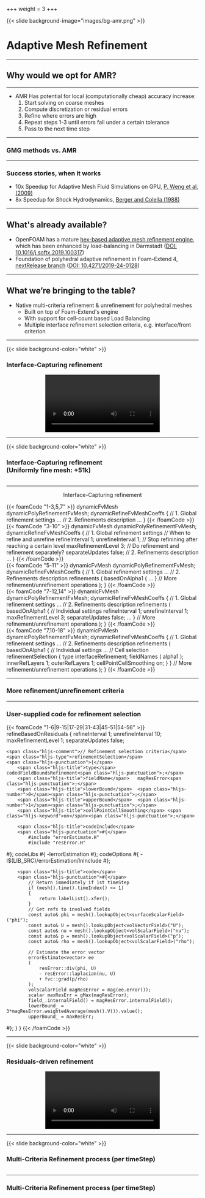+++
weight = 3
+++

{{< slide background-image="images/bg-amr.png" >}}

# Adaptive Mesh Refinement


---

## Why would we opt for AMR?

<section data-markdown>
<script type="text/template">

- **Dynamically** increase mesh resolution where needed, i.e. in moving regions of interest (locally maintain accuracy)
- Coarsen the mesh in smooth flow regions to save computation time but preserving local accuracy<!-- .element: class="fragment" data-fragment-index="3" -->
    * Uniformly fine meshes are usually too expensive <!-- .element: class="fragment" data-fragment-index="3"  style="font-size: 0.8em;"-->
    * Regions where no critical/fine flow features are developing <!-- .element: class="fragment" data-fragment-index="3"  style="font-size: 0.8em;"-->
</script>
</section>

---

- AMR Has potential for local (computationally cheap) accuracy increase:
    1. Start solving on coarse meshes
    2. Compute discretization or residual errors
    3. Refine where errors are high
    4. Repeat steps 1-3 until errors fall under a certain tolerance
    5. Pass to the next time step

---

<section data-noproecess>
<h3> GMG methods vs. AMR</h3>
<div class="tikz">
<script type="text/tikz">
\begin{tikzpicture}[every node/.style={scale=2.5}]
    \usetikzlibrary{positioning}
    \begin{scope}[
            yshift=-83,every node/.append style={
            yslant=0.5,xslant=-1},yslant=0.5,xslant=-1
            ]
        \fill[white,fill opacity=0.9] (0,0) rectangle (5,5);
        \draw[step=4mm, black] (0,0) grid (5,5); %defining grids
        %\draw[step=1mm, red!50,thin] (3,1) grid (4,2);  %Nested Grid
        \draw[black,very thick] (0,0) rectangle (5,5);%marking borders
        %\fill[red] (0.05,0.05) rectangle (0.35,0.35);
    \end{scope}

    \begin{scope}[
            yshift=0,every node/.append style={
            yslant=0.5,xslant=-1},yslant=0.5,xslant=-1
            ]
        \fill[white,fill opacity=0.9] (0,0) rectangle (5,5);
        \draw[step=6mm, black] (0,0) grid (5,5); %defining grids
        %\draw[step=1mm, red!50,thin] (3,1) grid (4,2);  %Nested Grid
        \draw[black,very thick] (0,0) rectangle (5,5);%marking borders
        %\fill[red] (0.05,0.05) rectangle (0.35,0.35);
    \end{scope}

    \begin{scope}[
    	yshift=90,every node/.append style={
    	yslant=0.5,xslant=-1},yslant=0.5,xslant=-1
    	             ]
        \fill[white,fill opacity=0.9] (0,0) rectangle (5,5);
        \draw[step=10mm, black] (0,0) grid (5,5); %defining grids
        %\draw[step=1mm, red!50,thin] (3,1) grid (4,2);  %Nested Grid
        \draw[black,very thick] (0,0) rectangle (5,5);%marking borders
        %\fill[red] (0.05,0.05) rectangle (0.35,0.35);
    \end{scope}
    	
    \begin{scope}[
            yshift=-83, xshift=500,every node/.append style={
            yslant=0.5,xslant=-1},yslant=0.5,xslant=-1
            ]
        \fill[white,fill opacity=0.9] (0,0) rectangle (5,5);
        \draw[step=10mm, black] (0,0) grid (5,5); %defining grids
        \draw[step=5mm, green!50!black] (1,1) grid (4,3);  %Nested Grid
        \draw[step=2.5mm, red] (3,1) grid (4,2);  %Nested Grid
        \draw[black,very thick] (0,0) rectangle (5,5);%marking borders
        %\fill[red] (0.05,0.05) rectangle (0.35,0.35);
    \end{scope}

    \begin{scope}[
    	yshift=90, xshift=500, every node/.append style={
    	yslant=0.5,xslant=-1},yslant=0.5,xslant=-1
    	             ]
        \fill[white,fill opacity=0.9] (0,0) rectangle (5,5);
        \draw[step=10mm, black] (0,0) grid (5,5); %defining grids
        %\draw[step=1mm, red!50,thin] (3,1) grid (4,2);  %Nested Grid
        \draw[black,very thick] (0,0) rectangle (5,5);%marking borders
        %\fill[red] (0.05,0.05) rectangle (0.35,0.35);
    \end{scope}
    	

    \draw[-latex,thick,draw=green!50!black](5.8,-.3) node[right,color=white]{Fine mesh}
        to[out=180,in=90] (3.9,-1);
    \draw[-latex,thick,draw=green!50!black] (6.2,2) node[right,color=white]{Finer mesh}
         to[out=180,in=90] (4,2);
    \draw[-latex,thick,draw=green!50!black](5.9,5) node[right,color=white] (coarse) {Coarse mesh}
        to[out=180,in=90] (3.6,5);
    \draw[-latex,thick,draw=green!50!black](11.2,5) to[out=0,in=90] (14,5);
    \draw[-latex,thick,draw=green!50!black](10.2,-.3) to[out=0,in=90] (14,-1);

\end{tikzpicture}
</script>
</div>
</section>

---

### Success stories, when it works

- 10x Speedup for Adaptive Mesh Fluid Simulations on GPU, [P. Weng et al. (2009)](https://arxiv.org/pdf/0910.5547.pdf)
- 8x Speedup for Shock Hydrodynamics, [Berger and Colella (1988)](https://crd.lbl.gov/assets/pubs_presos/AMCS/ANAG/A113.pdf)

---

## What's already available?

- OpenFOAM has a mature [hex-based adaptive mesh refinement engine](https://github.com/OpenFOAM/OpenFOAM-dev/tree/master/src/dynamicMesh/polyTopoChange/polyTopoChange/hexRef8), which has been enhanced by load-balancing in Darmstadt ([DOI: 10.1016/j.softx.2019.100317](https://doi.org/10.1016/j.softx.2019.100317))
- Foundation of polyhedral adaptive refinement
  in Foam-Extend 4, [nextRelease branch](https://github.com/Unofficial-Extend-Project-Mirror/foam-extend-foam-extend-4.0/tree/nextRelease/src/dynamicMesh/topoChangerFvMesh/dynamicPolyRefinementFvMesh) ([DOI: 10.4271/2019-24-0128](https://doi.org/10.4271/2019-24-0128))

---

## What we’re bringing to the table?

- Native multi-criteria refinement & unrefinement for polyhedral meshes
    - Built on top of Foam-Extend's engine
    - With support for cell-count based Load Balancing
    - Multiple interface refinement selection criteria, e.g. interface/front criterion

---

{{< slide background-color="white" >}}
### Interface-Capturing refinement

<video style="display:block; margin:0 auto; padding:0;" data-autoplay src="videos/interface.webm"></video>

---

{{< slide background-color="white" >}}
### Interface-Capturing refinement <br>(Uniformly fine mesh: +51k)

<img style="width:85%; margin:0; padding:0; position-top: 0;" data-src="images/cell_count.png">

---

<p style="text-align:center;">Interface-Capturing refinement</p>

<section data-auto-animate data-auto-animate-unmatched="false">
{{< foamCode "1-3,5,7" >}}
<span class="hljs-title">dynamicFvMesh</span> dynamicPolyRefinementFvMesh<span class="hljs-punctuation">;</span>
<span class="hljs-type">dynamicRefineFvMeshCoeffs</span> <span class="hljs-punctuation">{</span>
    <span class="hljs-comment">// 1. Global refinement settings</span>
    ...
    <span class="hljs-comment">// 2. Refinements description</span>
    ...
<span class="hljs-punctuation">}</span>
{{< /foamCode >}}
</section>

<section data-auto-animate data-auto-animate-unmatched="false">
{{< foamCode "3-10" >}}
<span class="hljs-title">dynamicFvMesh</span> dynamicPolyRefinementFvMesh<span class="hljs-punctuation">;</span>
<span class="hljs-type">dynamicRefineFvMeshCoeffs</span> <span class="hljs-punctuation">{</span>
    <span class="hljs-comment">// 1. Global refinement settings</span>
    <span class="hljs-comment">// When to refine and unrefine</span>
    <span class="hljs-title">refineInterval</span> <span class="hljs-number">1</span><span class="hljs-punctuation">;</span>
    <span class="hljs-title">unrefineInterval</span> <span class="hljs-number">1</span><span class="hljs-punctuation">;</span>
    <span class="hljs-comment">// Stop refinining after reaching a certain level</span>
    <span class="hljs-title">maxRefinementLevel</span> <span class="hljs-number">3</span><span class="hljs-punctuation">;</span>
    <span class="hljs-comment">// Do refinement and refinement separately?</span>
    <span class="hljs-title">separateUpdates</span> <span class="hljs-keyword">false</span><span class="hljs-punctuation">;</span>
    <span class="hljs-comment">// 2. Refinements description</span>
    ...
<span class="hljs-punctuation">}</span>
{{< /foamCode >}}
</section>

<section data-auto-animate data-auto-animate-unmatched="false">
{{< foamCode "5-11" >}}
<span class="hljs-title">dynamicFvMesh</span> dynamicPolyRefinementFvMesh<span class="hljs-punctuation">;</span>
<span class="hljs-type">dynamicRefineFvMeshCoeffs</span> <span class="hljs-punctuation">{</span>
    <span class="hljs-comment">// 1. Global refinement settings</span>
    ...
    <span class="hljs-comment">// 2. Refinements description</span>
    <span class="hljs-title">refinements</span> <span class="hljs-punctuation">(</span>
        basedOnAlpha1 <span class="hljs-punctuation">{</span>
            ...
        <span class="hljs-punctuation">}</span>
        <span class="hljs-comment">// More refinement/unrefinement operations</span>
    <span class="hljs-punctuation">)</span><span class="hljs-punctuation">;</span>
<span class="hljs-punctuation">}</span>
{{< /foamCode >}}
</section>

<section data-auto-animate data-auto-animate-unmatched="false">
{{< foamCode "7-12,14" >}}
<span class="hljs-title">dynamicFvMesh</span> dynamicPolyRefinementFvMesh<span class="hljs-punctuation">;</span>
<span class="hljs-type">dynamicRefineFvMeshCoeffs</span> <span class="hljs-punctuation">{</span>
    <span class="hljs-comment">// 1. Global refinement settings</span>
    ...
    <span class="hljs-comment">// 2. Refinements description</span>
    <span class="hljs-title">refinements</span> <span class="hljs-punctuation">(</span>
        basedOnAlpha1 <span class="hljs-punctuation">{</span>
            <span class="hljs-comment">// Individual settings</span>
            <span class="hljs-title">refineInterval</span> <span class="hljs-number">1</span><span class="hljs-punctuation">;</span>
            <span class="hljs-title">unrefineInterval</span> <span class="hljs-number">1</span><span class="hljs-punctuation">;</span>
            <span class="hljs-title">maxRefinementLevel</span> <span class="hljs-number">3</span><span class="hljs-punctuation">;</span>
            <span class="hljs-title">separateUpdates</span> <span class="hljs-keyword">false</span><span class="hljs-punctuation">;</span>
            ...
        <span class="hljs-punctuation">}</span>
        <span class="hljs-comment">// More refinement/unrefinement operations</span>
    <span class="hljs-punctuation">)</span><span class="hljs-punctuation">;</span>
<span class="hljs-punctuation">}</span>
{{< /foamCode >}}
</section>

<section data-auto-animate data-auto-animate-unmatched="false">
{{< foamCode "7,10-18" >}}
<span class="hljs-title">dynamicFvMesh</span> dynamicPolyRefinementFvMesh<span class="hljs-punctuation">;</span>
<span class="hljs-type">dynamicRefineFvMeshCoeffs</span> <span class="hljs-punctuation">{</span>
    <span class="hljs-comment">// 1. Global refinement settings</span>
    ...
    <span class="hljs-comment">// 2. Refinements description</span>
    <span class="hljs-title">refinements</span> <span class="hljs-punctuation">(</span>
        basedOnAlpha1 <span class="hljs-punctuation">{</span>
            <span class="hljs-comment">// Individual settings</span>
            ...
            <span class="hljs-comment">// Cell selection</span>
            <span class="hljs-type">refinementSelection</span> <span class="hljs-punctuation">{</span>
                <span class="hljs-title">type</span>           interfaceRefinement<span class="hljs-punctuation">;</span>
                <span class="hljs-title">fieldNames</span>     <span class="hljs-punctuation">(</span> alpha1 <span class="hljs-punctuation">)</span><span class="hljs-punctuation">;</span> 
                <span class="hljs-title">innerRefLayers</span> <span class="hljs-number">1</span><span class="hljs-punctuation">;</span>
                <span class="hljs-title">outerRefLayers</span> <span class="hljs-number">1</span><span class="hljs-punctuation">;</span>
                <span class="hljs-title">cellPointCellSmoothing</span> <span class="hljs-keyword">on</span><span class="hljs-punctuation">;</span>
            <span class="hljs-punctuation">}</span>
        <span class="hljs-punctuation">}</span>
        <span class="hljs-comment">// More refinement/unrefinement operations</span>
    <span class="hljs-punctuation">)</span><span class="hljs-punctuation">;</span>
<span class="hljs-punctuation">}</span>
{{< /foamCode >}}
</section>

---

### More refinement/unrefinement criteria

<div style="height=1em" />
<section data-markdown>
<script type="text/template">
In addition to the interface refinement criterion, we have developed:
- Error-driven refinement selection criteria <!-- .element: style="font-size: 0.9em;"-->
    - local residual error estimate<!-- .element: style="font-size: 0.8em;"-->
    - local discretisation error estimate<!-- .element: style="font-size: 0.8em;"-->
- further field-based refinement selection criteria: _values, gradient_ and/or _curl_<!-- .element: style="font-size: 0.9em;"-->
- User-supplied (dynamic) code for refinement selection<!-- .element: style="font-size: 0.9em;"-->
</script>
</section>

---

### User-supplied code for refinement selection

{{< foamCode "1-6|9-15|17-29|31-43|45-51|54-56" >}}
<span class="hljs-type">refineBasedOnResiduals</span>
<span class="hljs-punctuation">{</span>
    <span class="hljs-title">refineInterval</span>   <span class="hljs-number">1</span><span class="hljs-punctuation">;</span>
    <span class="hljs-title">unrefineInterval</span> <span class="hljs-number">10</span><span class="hljs-punctuation">;</span>
    <span class="hljs-title">maxRefinementLevel</span>   <span class="hljs-number">1</span><span class="hljs-punctuation">;</span>
    <span class="hljs-title">separateUpdates</span> <span class="hljs-keyword">false</span><span class="hljs-punctuation">;</span>

    <span class="hljs-comment">// Refinement selection criteria</span>
    <span class="hljs-type">refinementSelection</span>
    <span class="hljs-punctuation">{</span>
        <span class="hljs-title">type</span>        codedFieldBoundsRefinement<span class="hljs-punctuation">;</span>
        <span class="hljs-title">fieldName</span>   magResError<span class="hljs-punctuation">;</span>
        <span class="hljs-title">lowerBound</span>  <span class="hljs-number">0</span><span class="hljs-punctuation">;</span>
        <span class="hljs-title">upperBound</span>  <span class="hljs-number">1</span><span class="hljs-punctuation">;</span>
        <span class="hljs-title">cellPointCellSmoothing</span> <span class="hljs-keyword">on</span><span class="hljs-punctuation">;</span>

        <span class="hljs-title">codeInclude</span>
        <span class="hljs-punctuation">#{</span>
            #include "errorEstimate.H"
            #include "resError.H"
<span class="hljs-punctuation">        #}</span><span class="hljs-punctuation">;</span>
        <span class="hljs-title">codeLibs</span>
        <span class="hljs-punctuation">#{</span>
            -lerrorEstimation
<span class="hljs-punctuation">        #}</span><span class="hljs-punctuation">;</span>
        <span class="hljs-title">codeOptions</span>
        <span class="hljs-punctuation">#{</span>
            -I$(LIB_SRC)/errorEstimation/lnInclude
<span class="hljs-punctuation">        #}</span><span class="hljs-punctuation">;</span>

        <span class="hljs-title">code</span>
        <span class="hljs-punctuation">#{</span>
            // Return immediately if 1st timeStep
            if (mesh().time().timeIndex() <= 1)
            {
                return labelList().xfer();
            }
            // Get refs to involved fields
            const auto& phi = mesh().lookupObject<surfaceScalarField>("phi");
            const auto& U = mesh().lookupObject<volVectorField>("U");
            const auto& nu = mesh().lookupObject<volScalarField>("nu");
            const auto& p = mesh().lookupObject<volScalarField>("p");
            const auto& rho = mesh().lookupObject<volScalarField>("rho");

            // Estimate the error vector
            errorEstimate<vector> ee
            (
                resError::div(phi, U)
                - resError::laplacian(nu, U)
                + fvc::grad(p/rho)
            );
            volScalarField magResError = mag(ee.error());
            scalar maxResErr = gMax(magResError);
            field_.internalField() = magResError.internalField();   
            lowerBound_ = 3*magResError.weightedAverage(mesh().V()).value();
            upperBound_ = maxResErr;
<span class="hljs-punctuation">        #}</span><span class="hljs-punctuation">;</span>
    <span class="hljs-punctuation">}</span>
<span class="hljs-punctuation">}</span>
{{< /foamCode >}}

---

{{< slide background-color="white" >}}
### Residuals-driven refinement

<video style="display:block; margin:0 auto; padding:0;" data-autoplay src="videos/residuals.webm"></video>

---

{{< slide background-color="white" >}}

### Multi-Criteria Refinement process (per timeStep)


<section data-transition="fade-out">
    <img style="width:75%;" data-src="images/17.png">
</section>

<section data-transition="fade-in fade-out">
    <img style="width:75%;" data-src="images/18.png">
</section>

<section data-transition="fade-in fade-out">
    <img style="width:75%;" data-src="images/19.png">
</section>

---

### Multi-Criteria Refinement process (per timeStep)

<script type="text/javascript">
var items = [
  {
    type: "text",
    title: "Cell Level 0",
    description: "Initial cell size",
    position: {
      left: 170,
      top: 90
    }
  },
  {
    type: "text",
    title: "Cell Level 1",
    description: "",
    position: {
      left: 185,
      top: 180
    }
  },
  {
    type: "text",
    title: "Cell Level 2",
    description: "",
    position: {
      left: 250,
      top: 155
    }
  },
  {
    type: "text",
    title: "Cell Level 3",
    description: "Max refinement level",
    position: {
      left: 350,
      top: 170
    }
  },
  //{
  //  type: "provider",
  //  providerName: "youtube",
  //  parameters: {
  //    videoId: "iPRiQ6SBntQ"
  //  },
  //  position: {
  //    left: 300,
  //    top: 200
  //  },
  //  sticky: true
  //},
];

var options = {
  allowHtml: true
};

$(document).ready(function() {
  $("#my-interactive-image").interactiveImage(items, options);
});
</script>

<div id="my-interactive-image" style='margin: auto; width: 800px; height: 463px; border-radius: 8px; background-size: cover; background-image: url("images/levels.png");'></div>
